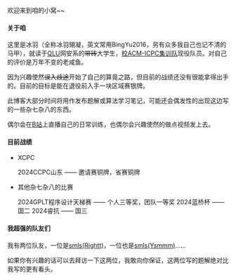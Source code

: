 欢迎来到咱的小窝~~

#### 关于咱

这里是冰羽（全称冰羽翎凝，英文常用BingYu2016，另有众多我自己也记不清的马甲），就读于[QLU](https://www.qlu.edu.cn/)网安系的<del>带砖</del>大学生，[校ACM-ICPC集训队](https://icpc.qlu.edu.cn/)现役队员。对自己的评价是万年不变的老咸鱼。

因为兴趣使然<del>误入歧途</del>开始了自己的算竟之路，但目前的战绩还没有很能拿得出手的。目前的目标是能在退役前入手一块区域赛银牌。

此博客大部分时间将用作发布题解或算法学习笔记，可能还会偶发性的出现这边写的一些杂七杂八的东西。

偶尔会在[B站](https://space.bilibili.com/15808744)上直播自己的日常训练，也偶尔会兴趣使然的做点视频发上去。

#### 目前战绩

- XCPC
  
  2024CCPC山东 —— 邀请赛铜牌，省赛铜牌

- 其他杂七杂八的比赛
  
  2024GPLT程序设计天梯赛 —— 个人三等奖，团队一等奖
  2024蓝桥杯 —— 国二
  2024睿抗 —— 国三
  

#### 我超强的队友们

我有两位队友，一位是[smls(Rightt)](https://vynor.github.io/)，一位也是[smls(Ysmmm)](https://yansmaoa.github.io)……

如果你有兴趣的话可以去拜访一下这两位，我敢向你保证，这两位写的题解绝对比我写的更有看头。
